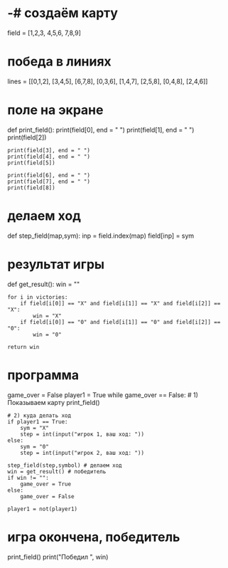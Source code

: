 # -# создаём карту
field = [1,2,3,
        4,5,6,
        7,8,9]
# победа в линиях
lines = [[0,1,2],
         [3,4,5],
         [6,7,8],
         [0,3,6],
         [1,4,7],
         [2,5,8],
         [0,4,8],
         [2,4,6]]
# поле на экране
def print_field():
    print(field[0], end = " ")
    print(field[1], end = " ")
    print(field[2])

    print(field[3], end = " ")
    print(field[4], end = " ")
    print(field[5])

    print(field[6], end = " ")
    print(field[7], end = " ")
    print(field[8])

# делаем ход
def step_field(map,sym):
    inp = field.index(map)
    field[inp] = sym
# результат игры
def get_result():
    win = ""

    for i in victories:
        if field[i[0]] == "X" and field[i[1]] == "X" and field[i[2]] == "X":
            win = "X"
        if field[i[0]] == "0" and field[i[1]] == "0" and field[i[2]] == "0":
            win = "0"

    return win

# программа
game_over = False
player1 = True
while game_over == False:
    # 1) Показываем карту
    print_field()

    # 2) куда делать ход
    if player1 == True:
        sym = "X"
        step = int(input("игрок 1, ваш ход: "))
    else:
        sym = "0"
        step = int(input("игрок 2, ваш ход: "))

    step_field(step,symbol) # делаем ход 
    win = get_result() # победитель
    if win != "":
        game_over = True
    else:
        game_over = False

    player1 = not(player1)
# игра окончена, победитель
print_field()
print("Победил ", win)
